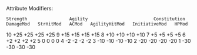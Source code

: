 Attribute Modifiers:

	Strength				Agility							Constitution
	DamageMod	StrHitMod	ACMod	AgilityHitMod	InitiativeMod	HPMod
10		+25		+25			+25 	+25
9		+15		+15			+15 	+15
8		+10		+10			+10 	+10
7		+5		+5			+5 		+5
6		+2		+2			+2		+2
5		0		0			0		0
4		-2		-2			-2		-2
3		-10		-10			-10 	-10
2		-20		-20			-20 	-20
1		-30		-30			-30 	-30